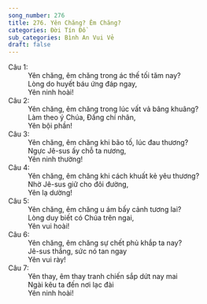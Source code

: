 ```yaml
---
song_number: 276
title: 276. Yên Chăng? Êm Chăng?
categories: Đời Tín Đồ
sub_categories: Bình An Vui Vẻ
draft: false
---
```

<dl><dt>Câu 1:</dt><dd data-verse="1">Yên chăng, êm chăng trong ác thế tối tăm nay? <br/>Lòng do huyết báu ứng đáp ngay, <br/>Yên ninh hoài! </dd><dt>Câu 2:</dt><dd data-verse="2">Yên chăng, êm chăng trong lúc vất vả bâng khuâng? <br/>Làm theo ý Chúa, Đấng chí nhân, <br/>Yên bội phần! </dd><dt>Câu 3:</dt><dd data-verse="3">Yên chăng, êm chăng khi bão tố, lúc đau thương? <br/>Ngực Jê-sus ấy chỗ ta nương, <br/>Yên ninh thường! </dd><dt>Câu 4:</dt><dd data-verse="4">Yên chăng, êm chăng khi cách khuất kẻ yêu thương? <br/>Nhờ Jê-sus giữ cho đôi đường, <br/>Yên lạ dường! </dd><dt>Câu 5:</dt><dd data-verse="5">Yên chăng, êm chăng u ám bấy cảnh tương lai? <br/>Lòng duy biết có Chúa trên ngai, <br/>Yên vui hoài! </dd><dt>Câu 6:</dt><dd data-verse="6">Yên chăng, êm chăng sự chết phủ khắp ta nay? <br/>Jê-sus thắng, sức nó tan ngay <br/>Yên vui rày! </dd><dt>Câu 7:</dt><dd data-verse="7">Yên thay, êm thay tranh chiến sắp dứt nay mai <br/>Ngài kêu ta đến nơi lạc đài <br/>Yên ninh hoài! </dd></dl>